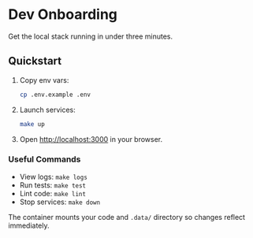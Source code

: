 # Dev Onboarding

Get the local stack running in under three minutes.

## Quickstart

1. Copy env vars:
   ```bash
   cp .env.example .env
   ```
2. Launch services:
   ```bash
   make up
   ```
3. Open [http://localhost:3000](http://localhost:3000) in your browser.

### Useful Commands
- View logs: `make logs`
- Run tests: `make test`
- Lint code: `make lint`
- Stop services: `make down`

The container mounts your code and `.data/` directory so changes reflect immediately.
